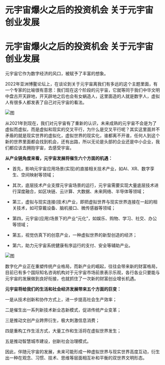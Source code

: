 # 元宇宙爆火之后的投资机会  关于元宇宙创业发展


# 元宇宙爆火之后的投资机会  关于元宇宙创业发展

元宇宙它作为数字经济的风口，被赋予了丰富的想象。

2022年亚洲博鳌论坛上，在谈论到关于元宇宙离我们有多远的这个主题里面，有一个专家的比喻很有意思：我们现在这个阶段的元宇宙，它就等同于我们中华文明中盘古开天辟地，开天辟地之后也会有女蜗造人，这里面造的人就是数字人，虚拟人有很多人都发表了自己对元宇宙的看法。

![图](https://p9.itc.cn/images01/20220605/fa66d45237764d5c96797003cefff8f5.png)

从2021年到现在，我们对元宇宙有了重新的认识，未来成熟的元宇宙不会是为了虚拟而虚拟，而是虚拟和现实的交叉平行，为什么是交叉平行呢？其实这里面并不矛盾的就是现实世界的虚拟化，虚拟世界的现实化，谁都离不开谁，任何人到这个新的世界里面都会找到机会，还有出路，所以无论是头部的企业还是中小企业，我们都应该去拥抱宇宙，去感受宇宙。

**从产业链角度来看，元宇宙发展将催生六个方面的机遇：**

- 首先，影响元宇宙应用场景(实现)的直接相关技术产业，如AI、XR、数字孪生、空间映射等领域；

- 其次，底层技术产业支撑元宇宙场景的运行，元宇宙需要实现大量底层技术进行深度融合，如区块链、云计算、大数据、未来网络、半导体等领域；

- 第三，虚拟与现实连接(技术)产业，即把虚拟世界与现实世界连接在一起的相关技术，如可穿戴设备、脑机接口、微传感器等领域；

- 第四，元宇宙(应用)场景下的产业“元化”，如娱乐、购物、学习、社交、办公等领域；

- 第五，视觉仿真下的创意产业，一种虚拟世界的新型创造的经济；

- 第六，助力元宇宙系统健康有序运行的支付、安全等辅助产业。

![图](https://p0.itc.cn/images01/20220605/2251294dbeb44ea0ba2fe1d180923b26.png)

数字化产业正在重塑传统产业格局，而新产业的崛起，往往会带来新的财富格局，目前已有多个国际知名咨询机构对于元宇宙市场前景表示乐观，各行各业只要能与元宇宙的发展做到良好衔接，也就抓住了一次新的财富创业增长机遇。

**元宇宙将给我们的生活和社会经济发展带来五个方面的巨变：**

一是从技术创新和协作方式上，进一步提高社会生产效率；

二是催生出一系列新技术新业态新模式，促进传统产业变革；

三是推动文创产业跨界衍生，极大刺激信息消费；

四是重构工作生活方式，大量工作和生活将在虚拟世界发生；

五是推动智慧城市建设，创新社会治理模式。

因此，伴随元宇宙的发展，未来可能形成一种虚拟世界与现实世界高度互动，衍生出一种在观念、习惯、技术、思维等层面相互补和平衡的双世界文明形态。
